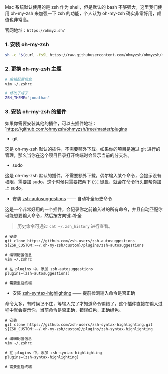 Mac 系统默认使用的是 zsh 作为 shell，但是默认的 bash 不够强大，这里我们使用 oh-my-zsh 来加强一下 zsh 的功能，个人认为 oh-my-zsh 确实非常好用，颜值也非常高。

官网地址：`https://ohmyz.sh/`

### 1. 安装 oh-my-zsh

```bash
sh -c "$(curl -fsSL https://raw.githubusercontent.com/ohmyzsh/ohmyzsh/master/tools/install.sh)"
```

### 2. 更换 oh-my-zsh 主题

```bash
# 编辑配置信息
vim ~/.zshrc

# 修改了成了
ZSH_THEME="jonathan"
```

### 3. 安装 oh-my-zsh 的插件

如果你需要安装其他的插件，可以去插件地址：`https://github.com/ohmyzsh/ohmyzsh/tree/master/plugins

- git

这是 oh-my-zsh 默认的插件，不需要额外下载。如果你的项目是通过 git 进行的管理，那么当你在这个项目目录打开终端时会显示当前的分支名。

- sudo

这是 oh-my-zsh 默认的插件，不需要额外下载。偶尔输入某个命令，会提示没有权限，需要加 sudo，这个时候只需要按两下 `ESC` 键盘，就会在命令行头部帮你加上 sudo。

- 安装 [zsh-autosuggestions](https://github.com/zsh-users/zsh-autosuggestions) —— 自动补全历史命令

这是一个非常好用的一个插件，会记录你之前输入过的所有命令，并且自动匹配你可能想要输入命令，然后按方向键`→`补全

> 历史命令可通过 `cat ~/.zsh_history` 进行查看。

```
# 安装
git clone https://github.com/zsh-users/zsh-autosuggestions ${ZSH_CUSTOM:-~/.oh-my-zsh/custom}/plugins/zsh-autosuggestions

# 编辑配置信息
vim ~/.zshrc

# 在 plugins 中，添加 zsh-autosuggestions
plugins=(zsh-autosuggestions)

# 需要重启终端
```

- 安装 [zsh-syntax-highlighting](https://github.com/zsh-users/zsh-syntax-highlighting) —— 提前检测输入命令是否正确

命令太多，有时候记不住，等输入完了才知道命令输错了，这个插件直接在输入过程中就会提示你，当前命令是否正确，错误红色，正确绿色。

```
# 安装
git clone https://github.com/zsh-users/zsh-syntax-highlighting.git ${ZSH_CUSTOM:-~/.oh-my-zsh/custom}/plugins/zsh-syntax-highlighting

# 编辑配置信息
vim ~/.zshrc

# 在 plugins 中，添加 zsh-syntax-highlighting
plugins=(zsh-syntax-highlighting)

# 需要重启终端
```